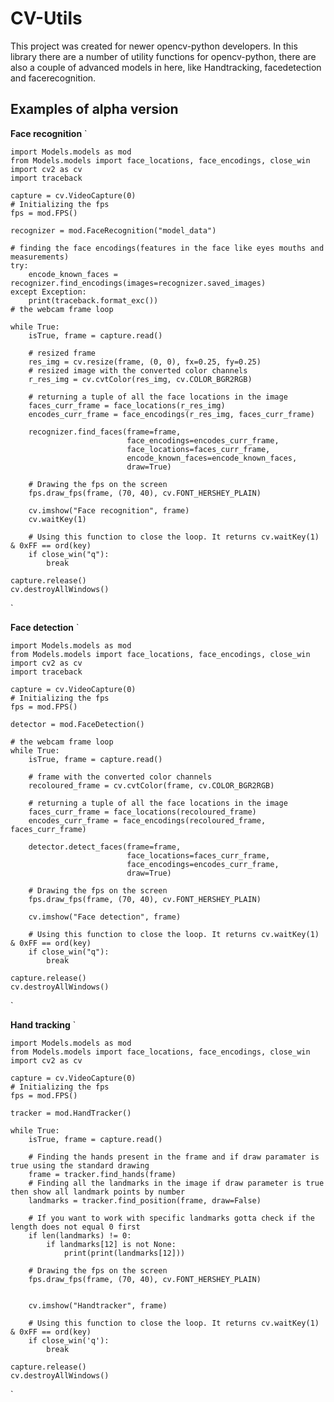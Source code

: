 # **CV-Utils**

This project was created for newer opencv-python developers. In this library there are a number of utility functions for opencv-python, there are also a couple of advanced models in here, like Handtracking, facedetection and facerecognition.

## **Examples of alpha version**

**Face recognition**
`
    
    import Models.models as mod
    from Models.models import face_locations, face_encodings, close_win
    import cv2 as cv
    import traceback

    capture = cv.VideoCapture(0)
    # Initializing the fps
    fps = mod.FPS()

    recognizer = mod.FaceRecognition("model_data")

    # finding the face encodings(features in the face like eyes mouths and measurements)
    try:
        encode_known_faces = recognizer.find_encodings(images=recognizer.saved_images)
    except Exception:
        print(traceback.format_exc())
    # the webcam frame loop

    while True:
        isTrue, frame = capture.read()
    
        # resized frame
        res_img = cv.resize(frame, (0, 0), fx=0.25, fy=0.25)
        # resized image with the converted color channels
        r_res_img = cv.cvtColor(res_img, cv.COLOR_BGR2RGB)
         
        # returning a tuple of all the face locations in the image
        faces_curr_frame = face_locations(r_res_img)
        encodes_curr_frame = face_encodings(r_res_img, faces_curr_frame)
        
        recognizer.find_faces(frame=frame,
                              face_encodings=encodes_curr_frame,
                              face_locations=faces_curr_frame,
                              encode_known_faces=encode_known_faces,
                              draw=True)
        
        # Drawing the fps on the screen
        fps.draw_fps(frame, (70, 40), cv.FONT_HERSHEY_PLAIN)
        
        cv.imshow("Face recognition", frame)
        cv.waitKey(1)
        
        # Using this function to close the loop. It returns cv.waitKey(1) & 0xFF == ord(key)
        if close_win("q"):
            break

    capture.release()
    cv.destroyAllWindows()
`

**Face detection**
`
    
    import Models.models as mod
    from Models.models import face_locations, face_encodings, close_win
    import cv2 as cv
    import traceback

    capture = cv.VideoCapture(0)
    # Initializing the fps
    fps = mod.FPS()

    detector = mod.FaceDetection()

    # the webcam frame loop
    while True:
        isTrue, frame = capture.read()

        # frame with the converted color channels
        recoloured_frame = cv.cvtColor(frame, cv.COLOR_BGR2RGB)

        # returning a tuple of all the face locations in the image
        faces_curr_frame = face_locations(recoloured_frame)
        encodes_curr_frame = face_encodings(recoloured_frame, faces_curr_frame)

        detector.detect_faces(frame=frame,
                              face_locations=faces_curr_frame,
                              face_encodings=encodes_curr_frame,
                              draw=True)

        # Drawing the fps on the screen
        fps.draw_fps(frame, (70, 40), cv.FONT_HERSHEY_PLAIN)

        cv.imshow("Face detection", frame)
        
        # Using this function to close the loop. It returns cv.waitKey(1) & 0xFF == ord(key)
        if close_win("q"):
            break

    capture.release()
    cv.destroyAllWindows()
`

**Hand tracking**
`
    
    import Models.models as mod
    from Models.models import face_locations, face_encodings, close_win
    import cv2 as cv

    capture = cv.VideoCapture(0)
    # Initializing the fps
    fps = mod.FPS()

    tracker = mod.HandTracker()

    while True:
        isTrue, frame = capture.read()
        
        # Finding the hands present in the frame and if draw paramater is true using the standard drawing
        frame = tracker.find_hands(frame)
        # Finding all the landmarks in the image if draw parameter is true then show all landmark points by number
        landmarks = tracker.find_position(frame, draw=False)
        
        # If you want to work with specific landmarks gotta check if the length does not equal 0 first
        if len(landmarks) != 0:
            if landmarks[12] is not None:
                print(print(landmarks[12]))
        
        # Drawing the fps on the screen
        fps.draw_fps(frame, (70, 40), cv.FONT_HERSHEY_PLAIN)


        cv.imshow("Handtracker", frame)

        # Using this function to close the loop. It returns cv.waitKey(1) & 0xFF == ord(key)
        if close_win('q'):
            break

    capture.release()
    cv.destroyAllWindows()
`